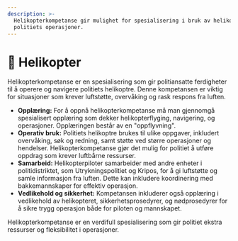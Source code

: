 ```yaml
---
description: >-
  Helikopterkompetanse gir mulighet for spesialisering i bruk av helikoptre i
  politiets operasjoner.
---
```


# 🚁 Helikopter

Helikopterkompetanse er en spesialisering som gir politiansatte ferdigheter til å operere og navigere politiets helikoptre. Denne kompetansen er viktig for situasjoner som krever luftstøtte, overvåking og rask respons fra luften.

* **Opplæring:** For å oppnå helikopterkompetanse må man gjennomgå spesialisert opplæring som dekker helikopterflyging, navigering, og operasjoner. Opplæringen består av en "oppflyvning".
* **Operativ bruk:** Politiets helikoptre brukes til ulike oppgaver, inkludert overvåking, søk og redning, samt støtte ved større operasjoner og hendelser. Helikopterkompetanse gjør det mulig for politiet å utføre oppdrag som krever luftbårne ressurser.
* **Samarbeid:** Helikopterpiloter samarbeider med andre enheter i politidistriktet, som Utrykningspolitiet og Kripos, for å gi luftstøtte og samle informasjon fra luften. Dette kan inkludere koordinering med bakkemannskaper for effektiv operasjon.
* **Vedlikehold og sikkerhet:** Kompetansen inkluderer også opplæring i vedlikehold av helikopteret, sikkerhetsprosedyrer, og nødprosedyrer for å sikre trygg operasjon både for piloten og mannskapet.

Helikopterkompetanse er en verdifull spesialisering som gir politiet ekstra ressurser og fleksibilitet i operasjoner.
